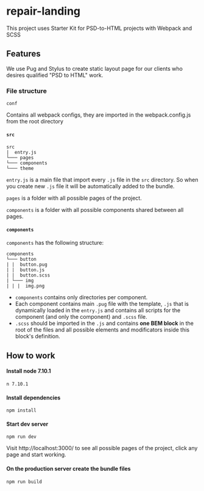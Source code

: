 # repair-landing
This project uses Starter Kit for PSD-to-HTML projects with Webpack and SCSS

## Features
We use Pug and Stylus to create static layout page for our clients who desires qualified "PSD to HTML" work. 
### File structure
```
conf
```
Contains all webpack configs, they are imported in the webpack.config.js from the root directory

#### `src`
```
src
|  entry.js
└─── pages
└─── components
└─── theme
```
`entry.js` is a main file that import every `.js` file in the `src` directory. So when you create new `.js` file it will be automatically added to the bundle.

`pages` is a folder with all possible pages of the project.

`components` is a folder with all possible components shared between all pages.

#### `components`
`components` has the following structure:
```
components
└─── button
| |  button.pug
| |  button.js
| |  button.scss
| └─── img
| | |  img.png
```
* `components` contains only directories per component. 
* Each component contains main `.pug` file with the template, `.js` that is dynamically loaded in the `entry.js` and contains all scripts for the component (and only the component) and `.scss` file.
* `.scss` should be imported in the `.js` and contains **one BEM block** in the root of the files and all possible elements and modificators inside this block's definition.

## How to work

#### Install node 7.10.1
```commandline
n 7.10.1
```

#### Install dependencies
```commandline
npm install
```

#### Start dev server
```commandline
npm run dev
```

Visit http://localhost:3000/ to see all possible pages of the project, click any page and start working.

#### On the production server create the bundle files
```commandline
npm run build
```
